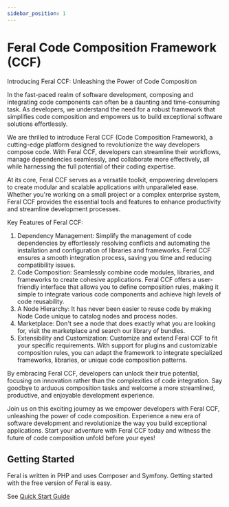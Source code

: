 ```yaml
---
sidebar_position: 1
---
```


# Feral Code Composition Framework (CCF)

Introducing Feral CCF: Unleashing the Power of Code Composition

In the fast-paced realm of software development, composing and integrating code components can often be a daunting and time-consuming task. As developers, we understand the need for a robust framework that simplifies code composition and empowers us to build exceptional software solutions effortlessly.

We are thrilled to introduce Feral CCF (Code Composition Framework), a cutting-edge platform designed to revolutionize the way developers compose code. With Feral CCF, developers can streamline their workflows, manage dependencies seamlessly, and collaborate more effectively, all while harnessing the full potential of their coding expertise.

At its core, Feral CCF serves as a versatile toolkit, empowering developers to create modular and scalable applications with unparalleled ease. Whether you're working on a small project or a complex enterprise system, Feral CCF provides the essential tools and features to enhance productivity and streamline development processes.

Key Features of Feral CCF:

1. Dependency Management: Simplify the management of code dependencies by effortlessly resolving conflicts and automating the installation and configuration of libraries and frameworks. Feral CCF ensures a smooth integration process, saving you time and reducing compatibility issues.
2. Code Composition: Seamlessly combine code modules, libraries, and frameworks to create cohesive applications. Feral CCF offers a user-friendly interface that allows you to define composition rules, making it simple to integrate various code components and achieve high levels of code reusability.
3. A Node Hierarchy: It has never been easier to reuse code by making Node Code unique to catalog nodes and process nodes.
4. Marketplace: Don't see a node that does exactly what you are looking for, visit the marketplace and search our library of bundles.
5. Extensibility and Customization: Customize and extend Feral CCF to fit your specific requirements. With support for plugins and customizable composition rules, you can adapt the framework to integrate specialized frameworks, libraries, or unique code composition patterns.

By embracing Feral CCF, developers can unlock their true potential, focusing on innovation rather than the complexities of code integration. Say goodbye to arduous composition tasks and welcome a more streamlined, productive, and enjoyable development experience.

Join us on this exciting journey as we empower developers with Feral CCF, unleashing the power of code composition. Experience a new era of software development and revolutionize the way you build exceptional applications. Start your adventure with Feral CCF today and witness the future of code composition unfold before your eyes!

## Getting Started

Feral is written in PHP and uses Composer and Symfony. Getting started with the free version of Feral is easy.

See [Quick Start Guide](getting-started/quick-start.md) 


